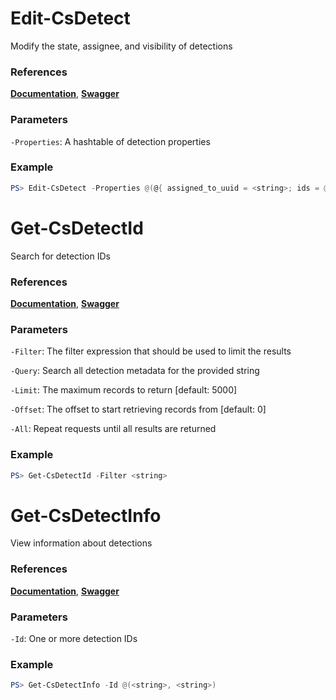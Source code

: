 # Edit-CsDetect
Modify the state, assignee, and visibility of detections

### References
**[Documentation](https://falcon.crowdstrike.com/support/documentation/86/detections-monitoring-apis#modify-detections)**, **[Swagger](https://assets.falcon.crowdstrike.com/support/api/swagger.html#/detects/UpdateDetectsByIdsV2)**

### Parameters

`-Properties`: A hashtable of detection properties

### Example
```powershell
PS> Edit-CsDetect -Properties @(@{ assigned_to_uuid = <string>; ids = @(<string>); status = <string> })
```

# Get-CsDetectId
Search for detection IDs

### References
**[Documentation](https://falcon.crowdstrike.com/support/documentation/86/detections-monitoring-apis#find-detections)**, **[Swagger](https://assets.falcon.crowdstrike.com/support/api/swagger.html#/detects/QueryDetects)**

### Parameters

`-Filter`: The filter expression that should be used to limit the results

`-Query`: Search all detection metadata for the provided string

`-Limit`: The maximum records to return [default: 5000]

`-Offset`: The offset to start retrieving records from [default: 0]

`-All`: Repeat requests until all results are returned

### Example
```powershell
PS> Get-CsDetectId -Filter <string>
```

# Get-CsDetectInfo
View information about detections

### References
**[Documentation](https://falcon.crowdstrike.com/support/documentation/86/detections-monitoring-apis#find-detections)**, **[Swagger](https://assets.falcon.crowdstrike.com/support/api/swagger.html#/detects/GetDetectSummaries)**

### Parameters

`-Id`: One or more detection IDs

### Example
```powershell
PS> Get-CsDetectInfo -Id @(<string>, <string>)
```